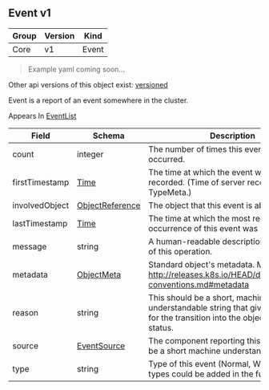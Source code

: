 ## Event v1

Group        | Version     | Kind
------------ | ---------- | -----------
Core | v1 | Event

> Example yaml coming soon...

<aside class="notice">Other api versions of this object exist: <a href="#event-versioned">versioned</a> </aside>

Event is a report of an event somewhere in the cluster.

<aside class="notice">
Appears In  <a href="#eventlist-v1">EventList</a> </aside>

Field        | Schema     | Description
------------ | ---------- | -----------
count | integer | The number of times this event has occurred.
firstTimestamp | [Time](#time-unversioned) | The time at which the event was first recorded. (Time of server receipt is in TypeMeta.)
involvedObject | [ObjectReference](#objectreference-v1) | The object that this event is about.
lastTimestamp | [Time](#time-unversioned) | The time at which the most recent occurrence of this event was recorded.
message | string | A human-readable description of the status of this operation.
metadata | [ObjectMeta](#objectmeta-v1) | Standard object's metadata. More info: http://releases.k8s.io/HEAD/docs/devel/api-conventions.md#metadata
reason | string | This should be a short, machine understandable string that gives the reason for the transition into the object's current status.
source | [EventSource](#eventsource-v1) | The component reporting this event. Should be a short machine understandable string.
type | string | Type of this event (Normal, Warning), new types could be added in the future

